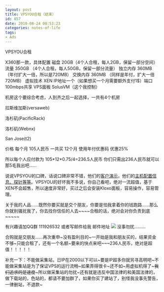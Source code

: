 ```yaml
---
layout: post
title: VPSYOU合租（结束）
id: 857
date: 2010-08-24 00:53:23
categories: notes-of-life
tags:
- Ads
---
```


VPSYOU合租

<!-- more -->

X360那一款，具体配置 磁盘 20GB（4个人合租，每人2GB，保留一部分空间） 流量 350GB （4个人合租，每人50GB，保留一部分流量） 独立内存 360MB （年付扩大一倍，所以是720MB） 交换内存 360MB （同样是年付，扩大一倍720MB） 虚拟技术 XEN IP地址一个（如果想买一个月需要额外支付1$）端口 100mbps共享 VPS面板 SolusVM（这个我控制） 

机房这个要综合考虑，人到齐之后一起选择，一共有4个机房

拉斯维加斯(versaweb)    

洛杉矶(PacificRack)     

洛杉矶(Webnx)    

San Jose(t2)

价格 每个月 105人民币 一共买 12个月 使用年付优惠码 优惠25% 

所以每个人应付款为 105\*12\*0.75/4=236.5人民币 你们只需出236人民币就可以 那5毛我出吧……

说说VPSYOU的口碑，话说口碑非常不错，他们的[客户演示](http://www.vpsyou.com/sites/)，他们的[主机配置信息、探针等等](http://www.vpsyou.com/datacenters/)。VPSYOU的好坏我不多说，你自己看吧，绝对一流超值，基于XEN不会超售，所以速度非常好，买过之后会安装Kloxo面板，容易操作，容易管理。

关于我的人品……既然你要买就是交个朋友，你要是怕我拿着你的钱跑路……那么你就别骚扰我了，你去找你信任的人去~~~~合租的话，绝对会对你负责到底~~~~~

有兴趣请加QQ群 111926532 或者写邮件给我 邮件地址 ![](http://cdn.blueandhack.com/gmail.png) 没事勿扰………

合购就是交朋友……再次重申~没有盈利目的~一开始是我和朋友买的，结果资金不够~只能合租了，还有一个名额~要来的快点来吧~~~236人民币，绝对是超值！！！！！

补充一下：不能做采集站，日IP在2000以下可以~要是IP超多你就另寻高明吧~不能做采集站是为了保证VPS的运行流畅~如果弄得很卡~还不如~用虚拟机得了~~~我们追求的是速度~~~所以做采集站的勿扰~还有就是违反中国法律的和美国法律的，做下载站的，色站的，都请不要加群了，如果你买了建站了，别怪我没事先警告，一律删站，不退款~
